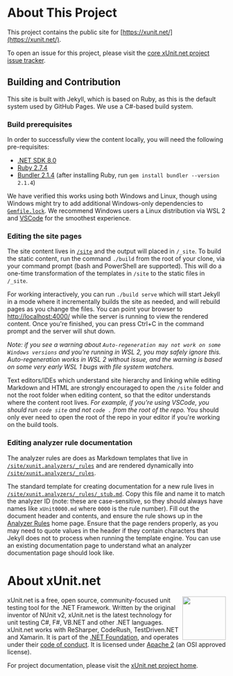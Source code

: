 # About This Project

This project contains the public site for [https://xunit.net/](https://xunit.net/).

To open an issue for this project, please visit the [core xUnit.net project issue tracker](https://github.com/xunit/xunit/issues).

## Building and Contribution

This site is built with Jekyll, which is based on Ruby, as this is the default system used by GitHub Pages. We use a C#-based build system.

### Build prerequisites

In order to successfully view the content locally, you will need the following pre-requisites:

* [.NET SDK 8.0](https://dotnet.microsoft.com/download/dotnet/8.0)
* [Ruby 2.7.4](https://www.ruby-lang.org/en/documentation/installation/)
* [Bundler 2.1.4](https://bundler.io/) (after installing Ruby, run `gem install bundler --version 2.1.4`)

We have verified this works using both Windows and Linux, though using Windows might try to add additional Windows-only dependencies to [`Gemfile.lock`](Gemfile.lock). We recommend Windows users a Linux distribution via WSL 2 and [VSCode](https://code.visualstudio.com/) for the smoothest experience.

### Editing the site pages

The site content lives in [`/site`](https://github.com/xunit/xunit/tree/gh-pages/site) and the output will placed in `/_site`. To build the static content, run the command `./build` from the root of your clone, via your command prompt (bash and PowerShell are supported). This will do a one-time transformation of the templates in `/site` to the static files in `/_site`.

For working interactively, you can run `./build serve` which will start Jekyll in a mode where it incrementally builds the site as needed, and will rebuild pages as you change the files. You can point your browser to [http://localhost:4000/](http://localhost:4000/) while the server is running to view the rendered content. Once you're finished, you can press Ctrl+C in the command prompt and the server will shut down.

_Note: if you see a warning about `Auto-regeneration may not work on some Windows versions` and you're running in WSL 2, you may safely ignore this. Auto-regeneration works in WSL 2 without issue, and the warning is based on some very early WSL 1 bugs with file system watchers._

Text editors/IDEs which understand site hierarchy and linking while editing Markdown and HTML are strongly encouraged to open the `/site` folder and not the root folder when editing content, so that the editor understands where the content root lives. _For example, if you're using VSCode, you should run `code site` and not `code .` from the root of the repo._ You should only ever need to open the root of the repo in your editor if you're working on the build tools.

### Editing analyzer rule documentation

The analyzer rules are does as Markdown templates that live in [`/site/xunit.analyzers/_rules`](site/xunit.analyzers/_rules) and are rendered dynamically into [`/site/xunit.analyzers/_rules`](site/xunit.analyzers/rules).

The standard template for creating documentation for a new rule lives in [`/site/xunit.analyzers/_rules/_stub.md`](site/xunit.analyzers/_rules/_stub.md). Copy this file and name it to match the analyzer ID (note: these are case-sensitive, so they should always have names like `xUnit0000.md` where `0000` is the rule number). Fill out the document header and contents, and ensure the rule shows up in the [Analyzer Rules](http://localhost:4000/xunit.analyzers/rules) home page. Ensure that the page renders properly, as you may need to quote values in the header if they contain characters that Jekyll does not to process when running the template engine. You can use an existing documentation page to understand what an analyzer documentation page should look like.

# About xUnit.net

[<img align="right" src="https://xunit.net/images/dotnet-fdn-logo.png" width="100" />](https://www.dotnetfoundation.org/)

xUnit.net is a free, open source, community-focused unit testing tool for the .NET Framework. Written by the original inventor of NUnit v2, xUnit.net is the latest technology for unit testing C#, F#, VB.NET and other .NET languages. xUnit.net works with ReSharper, CodeRush, TestDriven.NET and Xamarin. It is part of the [.NET Foundation](https://www.dotnetfoundation.org/), and operates under their [code of conduct](https://dotnetfoundation.org/about/policies/code-of-conduct). It is licensed under [Apache 2](https://opensource.org/licenses/Apache-2.0) (an OSI approved license).

For project documentation, please visit the [xUnit.net project home](https://xunit.net/).
